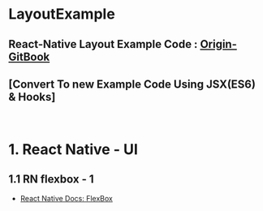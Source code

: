 LayoutExample
===
React-Native Layout Example Code : [Origin-GitBook](https://g6ling.gitbooks.io/react-native-tutorial-korean/1-3ko.html)
---
[Convert To new Example Code Using JSX(ES6) & Hooks]
---
<br>


# 1. React Native - UI
## 1.1 RN flexbox - 1
+ [React Native Docs: FlexBox](https://reactnative.dev/docs/flexbox#__docusaurus)
